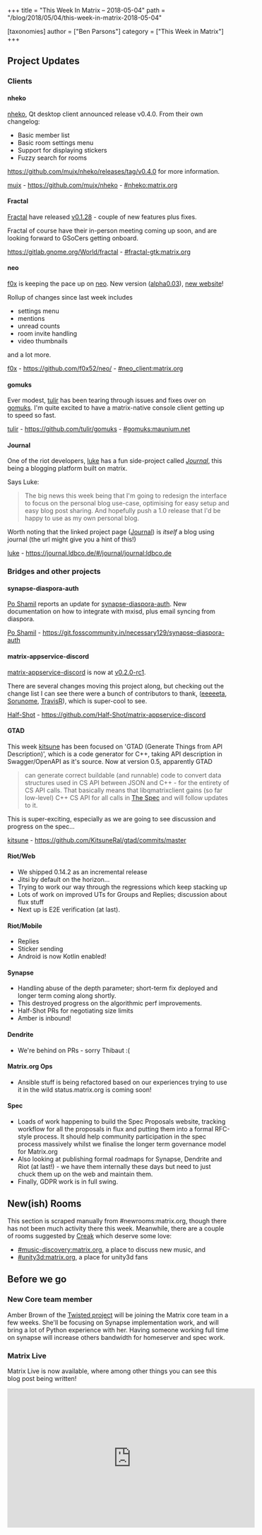 +++
title = "This Week In Matrix – 2018-05-04"
path = "/blog/2018/05/04/this-week-in-matrix-2018-05-04"

[taxonomies]
author = ["Ben Parsons"]
category = ["This Week in Matrix"]
+++

<h2 id="projectupdates">Project Updates</h2>

### Clients

#### nheko

<a href="https://github.com/mujx/nheko">nheko</a>, Qt desktop client announced release v0.4.0. From their own changelog:
<ul>
 	<li>Basic member list</li>
 	<li>Basic room settings menu</li>
 	<li>Support for displaying stickers</li>
 	<li>Fuzzy search for rooms</li>
</ul>
<a href="https://github.com/mujx/nheko/releases/tag/v0.4.0">https://github.com/mujx/nheko/releases/tag/v0.4.0</a> for more information.

<a href="https://matrix.to/#/@mujx:matrix.org">mujx</a> - <a href="https://github.com/mujx/nheko">https://github.com/mujx/nheko</a> - <a href="https://matrix.to/#/#nheko:matrix.org">#nheko:matrix.org</a>

#### Fractal

<a href="https://gitlab.gnome.org/World/fractal">Fractal</a> have released <a href="https://gitlab.gnome.org/World/fractal/commit/eed332822a7a16f9da07374623da2195838b7cd8">v0.1.28</a> - couple of new features plus fixes.

Fractal of course have their in-person meeting coming up soon, and are looking forward to GSoCers getting onboard.

<a href="https://gitlab.gnome.org/World/fractal">https://gitlab.gnome.org/World/fractal</a> - <a href="https://matrix.to/#/#fractal-gtk:matrix.org">#fractal-gtk:matrix.org</a>

#### neo

<a href="https://matrix.to/#/@f0x:matrix.org">f0x</a> is keeping the pace up on <a href="https://github.com/f0x52/neo/">neo</a>. New version (<a href="https://github.com/f0x52/neo/releases/tag/alpha0.03">alpha0.03</a>), <a href="https://neo.lain.haus/">new website</a>!

Rollup of changes since last week includes
<ul>
 	<li>settings menu</li>
 	<li>mentions</li>
 	<li>unread counts</li>
 	<li>room invite handling</li>
 	<li>video thumbnails</li>
</ul>
and a lot more.

<a href="https://matrix.to/#/@f0x:matrix.org">f0x</a> - <a href="https://github.com/f0x52/neo/">https://github.com/f0x52/neo/</a> - <a href="https://matrix.to/#/#neo_client:matrix.org">#neo_client:matrix.org</a>

#### gomuks

Ever modest, <a href="https://matrix.to/#/@tulir:maunium.net">tulir</a> has been tearing through issues and fixes over on <a href="https://github.com/tulir/gomuks">gomuks</a>. I'm quite excited to have a matrix-native console client getting up to speed so fast.

<a href="https://matrix.to/#/@tulir:maunium.net">tulir</a> - <a href="https://github.com/tulir/gomuks">https://github.com/tulir/gomuks</a> - <a href="https://matrix.to/#/#gomuks:maunium.net">#gomuks:maunium.net</a>

#### Journal

One of the riot developers, <a href="https://matrix.to/#/@lb:ldbco.de">luke</a> has a fun side-project called <em><a href="https://journal.ldbco.de/#/journal/journal:ldbco.de">Journal</a></em>, this being a blogging platform built on matrix.

Says Luke:
<blockquote>The big news this week being that I'm going to redesign the interface to focus on the personal blog use-case, optimising for easy setup and easy blog post sharing.
And hopefully push a 1.0 release that I'd be happy to use as my own personal blog.</blockquote>
Worth noting that the linked project page (<a href="https://journal.ldbco.de/#/journal/journal:ldbco.de">Journal</a>) is <em>itself</em> a blog using journal (the url might give you a hint of this!)

<a href="https://matrix.to/#/@lb:ldbco.de">luke</a> - <a href="https://journal.ldbco.de/#/journal/journal:ldbco.de">https://journal.ldbco.de/#/journal/journal:ldbco.de</a>

### Bridges and other projects

#### synapse-diaspora-auth

<a href="https://matrix.to/#/@noteness:poddery.com">Po Shamil</a> reports an update for <a href="https://git.fosscommunity.in/necessary129/synapse-diaspora-auth">synapse-diaspora-auth</a>. New documentation on how to integrate with mxisd, plus email syncing from diaspora.

<a href="https://matrix.to/#/@noteness:poddery.com">Po Shamil</a> - <a href="https://git.fosscommunity.in/necessary129/synapse-diaspora-auth">https://git.fosscommunity.in/necessary129/synapse-diaspora-auth</a>

#### matrix-appservice-discord

<a href="https://github.com/Half-Shot/matrix-appservice-discord">matrix-appservice-discord</a> is now at <a href="https://github.com/Half-Shot/matrix-appservice-discord/releases/tag/v0.2.0-rc1">v0.2.0-rc1</a>.

There are several changes moving this project along, but checking out the change list I can see there were a bunch of contributors to thank, (<a href="https://github.com/eeeeeta">eeeeeta</a>, <a href="https://github.com/Sorunome">Sorunome</a>, <a href="https://github.com/turt2live">TravisR</a>), which is super-cool to see.

<a href="https://matrix.to/#/@Half-Shot:half-shot.uk">Half-Shot</a> - <a href="https://github.com/Half-Shot/matrix-appservice-discord">https://github.com/Half-Shot/matrix-appservice-discord</a>

#### GTAD

This week <a href="https://matrix.to/#/@kitsune:matrix.org">kitsune</a> has been focused on 'GTAD (Generate Things from API Description)', which is a code generator for C++, taking API description in Swagger/OpenAPI as it's source. Now at version 0.5, apparently GTAD
<blockquote>can generate correct buildable (and runnable) code to convert data structures used in CS API between JSON and C++ - for the entirety of CS API calls. That basically means that libqmatrixclient gains (so far low-level) C++ CS API for all calls in <a href="/docs/spec/client_server/unstable.html">The Spec</a> and will follow updates to it.</blockquote>
This is super-exciting, especially as we are going to see discussion and progress on the spec...

<a href="https://matrix.to/#/@kitsune:matrix.org">kitsune</a> - <a href="https://github.com/KitsuneRal/gtad/commits/master">https://github.com/KitsuneRal/gtad/commits/master</a>

#### Riot/Web

<ul>
 	<li>We shipped 0.14.2 as an incremental release</li>
 	<li>Jitsi by default on the horizon…</li>
 	<li>Trying to work our way through the regressions which keep stacking up</li>
 	<li>Lots of work on improved UTs for Groups and Replies; discussion about flux stuff</li>
 	<li>Next up is E2E verification (at last).</li>
</ul>

#### Riot/Mobile

<ul>
 	<li>Replies</li>
 	<li>Sticker sending</li>
 	<li>Android is now Kotlin enabled!</li>
</ul>

#### Synapse

<ul>
 	<li>Handling abuse of the depth parameter; short-term fix deployed and longer term coming along shortly.</li>
 	<li>This destroyed progress on the algorithmic perf improvements.</li>
 	<li>Half-Shot PRs for negotiating size limits</li>
 	<li>Amber is inbound!</li>
</ul>

#### Dendrite

<ul>
 	<li>We're behind on PRs - sorry Thibaut :(</li>
</ul>

#### Matrix.org Ops

<ul>
 	<li>Ansible stuff is being refactored based on our experiences trying to use it in the wild
status.matrix.org is coming soon!</li>
</ul>

#### Spec

<ul>
 	<li>Loads of work happening to build the Spec Proposals website, tracking workflow for all the proposals in flux and putting them into a formal RFC-style process. It should help community participation in the spec process massively whilst we finalise the longer term governance model for Matrix.org</li>
 	<li>Also looking at publishing formal roadmaps for Synapse, Dendrite and Riot (at last!) - we have them internally these days but need to just chuck them up on the web and maintain them.</li>
 	<li>Finally, GDPR work is in full swing.</li>
</ul>

## New(ish) Rooms

This section is scraped manually from #newrooms:matrix.org, though there has not been much activity there this week. Meanwhile, there are a couple of rooms suggested by <a href="https://matrix.to/#/@Creak:matrix.org">Creak</a> which deserve some love:
<ul>
 	<li><a href="https://matrix.to/#/#music-discovery:matrix.org">#music-discovery:matrix.org</a>, a place to discuss new music, and</li>
 	<li><a href="https://matrix.to/#/#unity3d:matrix.org">#unity3d:matrix.org</a>, a place for unity3d fans</li>
</ul>

## Before we go

### New Core team member

Amber Brown of the <a href="https://twistedmatrix.com/trac/">Twisted project</a> will be joining the Matrix core team in a few weeks. She'll be focusing on Synapse implementation work, and will bring a lot of Python experience with her. Having someone working full time on synapse will increase others bandwidth for homeserver and spec work.

### Matrix Live

Matrix Live is now available, where among other things you can see this blog post being written!
<div class="video-container"><iframe src="https://www.youtube.com/embed/mjVexIiI9hw" width="560" height="315" frameBorder="0" allowFullScreen="allowfullscreen"></iframe></div>
